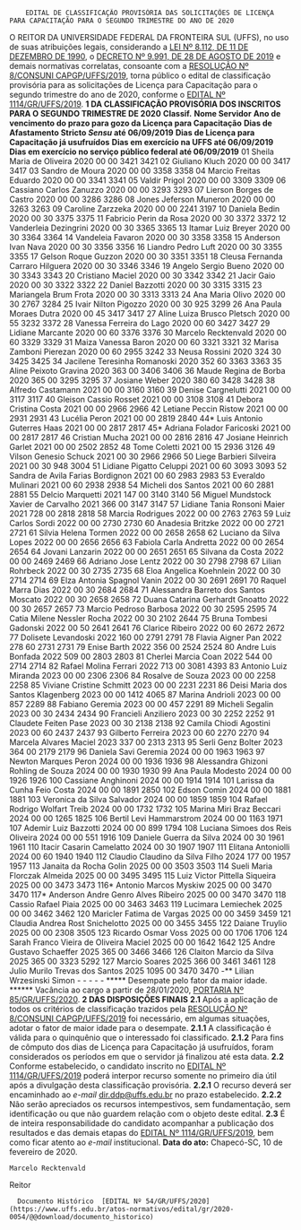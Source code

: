         EDITAL DE CLASSIFICAÇÃO PROVISÓRIA DAS SOLICITAÇÕES DE LICENÇA PARA CAPACITAÇÃO PARA O SEGUNDO TRIMESTRE DO ANO DE 2020  

 O REITOR DA UNIVERSIDADE FEDERAL DA FRONTEIRA SUL (UFFS), no uso de suas atribuições legais, considerando a [LEI Nº 8.112, DE 11 DE DEZEMBRO DE 1990](http://www.planalto.gov.br/ccivil_03/LEIS/L8112cons.htm), o [DECRETO Nº 9.991, DE 28 DE AGOSTO DE 2019](http://www.planalto.gov.br/ccivil_03/_ato2019-2022/2019/decreto/D9991.htm) e demais normativas correlatas, consoante com a [RESOLUÇÃO Nº 8/CONSUNI CAPGP/UFFS/2019](https://www.uffs.edu.br/atos-normativos/resolucao/consunicapgp/2019-0008), torna público o edital de classificação provisória para as solicitações de Licença para Capacitação para o segundo trimestre do ano de 2020, conforme o [EDITAL Nº 1114/GR/UFFS/2019](https://www.uffs.edu.br/atos-normativos/edital/gr/2019-1114).  **1 DA CLASSIFICAÇÃO PROVISÓRIA DOS INSCRITOS PARA O SEGUNDO TRIMESTRE DE 2020**     **Classif.**   **Nome Servidor**   **Ano de vencimento do prazo para gozo da Licença para Capacitação**   **Dias de Afastamento Stricto *Sensu*  até 06/09/2019**   **Dias de Licença para Capacitação já usufruídos**   **Dias em exercício na UFFS até 06/09/2019**   **Dias em exercício no serviço público federal até 06/09/2019**     01   Sheila Maria de Oliveira   2020   00   00   3421   3421     02   Giuliano Kluch   2020   00   00   3417   3417     03   Sandro de Moura   2020   00   00   3358   3358     04   Marcio Freitas Eduardo   2020   00   00   3341   3341     05   Valdir Prigol   2020   00   00   3309   3309     06   Cassiano Carlos Zanuzzo   2020   00   00   3293   3293     07   Lierson Borges de Castro   2020   00   00   3286   3286     08   Jones Jeferson Muneron   2020   00   00   3263   3263     09   Caroline Zarzzeka   2020   00   00   2241   3197     10   Daniela Bedin   2020   00   30   3375   3375     11   Fabricio Perin da Rosa   2020   00   30   3372   3372     12   Vanderleia Dezingrini   2020   00   30   3365   3365     13   Itamar Luiz Breyer   2020   00   30   3364   3364     14   Vandeleia Favaron   2020   00   30   3358   3358     15   Anderson Ivan Nava   2020   00   30   3356   3356     16   Liandro Pedro Luft   2020   00   30   3355   3355     17   Gelson Roque Guzzon   2020   00   30   3351   3351     18   Cleusa Fernanda Carraro Hilguera   2020   00   30   3346   3346     19   Angelo Sergio Bueno   2020   00   30   3343   3343     20   Cristiano Maciel   2020   00   30   3342   3342     21   Jacir Gaio   2020   00   30   3322   3322     22   Daniel Bazzotti   2020   00   30   3315   3315     23   Mariangela Brum Frota   2020   00   30   3313   3313     24   Ana Maria Olivo   2020   00   30   2767   3284     25   Ivair Nilton Pigozzo   2020   00   30   925   3299     26   Ana Paula Moraes Dutra   2020   00   45   3417   3417     27   Aline Luiza Brusco Pletsch   2020   00   55   3232   3372     28   Vanessa Ferreira do Lago   2020   00   60   3427   3427     29   Lidiane Marcante   2020   00   60   3376   3376     30   Marcelo Recktenvald   2020   00   60   3329   3329     31   Maiza Vanessa Baron   2020   00   60   3321   3321     32   Marisa Zamboni Pierezan   2020   00   60   2955   3242     33   Neusa Rossini   2020   324   30   3425   3425     34   Jacilene Teresinha Romanoski   2020   352   60   3363   3363     35   Aline Peixoto Gravina   2020   363   00   3406   3406     36   Maude Regina de Borba   2020   365   00   3295   3295     37   Josiane Weber   2020   380   60   3428   3428     38   Alfredo Castamann   2021   00   00   3160   3160     39   Denise Cargnelutti   2021   00   00   3117   3117     40   Gleison Cassio Rosset   2021   00   00   3108   3108     41   Debora Cristina Costa   2021   00   00   2966   2966     42   Letiane Peccin Ristow   2021   00   00   2931   2931     43   Lucélia Peron   2021   00   00   2819   2840     44*   Luis Antonio Guterres Haas   2021   00   00   2817   2817     45*   Adriana Folador Faricoski   2021   00   00   2817   2817     46   Cristian Mucha   2021   00   00   2816   2816     47   Josiane Heinrich Garlet   2021   00   00   2502   2852     48   Tome Coletti   2021   00   15   2936   3126     49   Vilson Genesio Schuck   2021   00   30   2966   2966     50   Liege Barbieri Silveira   2021   00   30   948   3004     51   Lidiane Pigatto Celuppi   2021   00   60   3093   3093     52   Sandra de Avila Farias Bordignon   2021   00   60   2983   2983     53   Everaldo Mulinari   2021   00   60   2938   2938     54   Micheli dos Santos   2021   00   60   2881   2881     55   Delcio Marquetti   2021   147   00   3140   3140     56   Miguel Mundstock Xavier de Carvalho   2021   366   00   3147   3147     57   Lidiane Tania Ronsoni Maier   2021   728   00   2818   2818     58   Marcia Rodrigues   2022   00   00   2763   2763     59   Luiz Carlos Sordi   2022   00   00   2730   2730     60   Anadesia Britzke   2022   00   00   2721   2721     61   Silvia Helena Tormen   2022   00   00   2658   2658     62   Luciano da Silva Lopes   2022   00   00   2656   2656     63   Fabiola Carla Andretta   2022   00   00   2654   2654     64   Jovani Lanzarin   2022   00   00   2651   2651     65   Silvana da Costa   2022   00   00   2469   2469     66   Adriano Jose Lentz   2022   00   30   2798   2798     67   Lilian Rohrbeck   2022   00   30   2735   2735     68   Eloa Angelica Koehnlein   2022   00   30   2714   2714     69   Elza Antonia Spagnol Vanin   2022   00   30   2691   2691     70   Raquel Marra Dias   2022   00   30   2684   2684     71   Alessandra Barreto dos Santos Moscato   2022   00   30   2658   2658     72   Duana Catarina Gerhardt Gnoatto   2022   00   30   2657   2657     73   Marcio Pedroso Barbosa   2022   00   30   2595   2595     74   Catia Milene Nessler Rocha   2022   00   30   2102   2644     75   Bruna Tombesi Gadonski   2022   00   50   2641   2641     76   Clarice Ribeiro   2022   00   60   2672   2672     77   Dolisete Levandoski   2022   160   00   2791   2791     78   Flavia Aigner Pan   2022   278   60   2731   2731     79   Enise Barth   2022   356   00   2524   2524     80   Andre Luis Bonfada   2022   509   00   2803   2803     81   Cherlei Marcia Coan   2022   544   00   2714   2714     82   Rafael Molina Ferrari   2022   713   00   3081   4393     83   Antonio Luiz Miranda   2023   00   00   2306   2306     84   Rosalve de Souza   2023   00   00   2258   2258     85   Viviane Cristine Schmitt   2023   00   00   2231   2231     86   Deisi Maria dos Santos Klagenberg   2023   00   00   1412   4065     87   Marina Andrioli   2023   00   00   857   2289     88   Fabiano Geremia   2023   00   00   457   2291     89   Micheli Segalin   2023   00   30   2434   2434     90   Francieli Anziliero   2023   00   30   2252   2252     91   Claudete Feiten Pase   2023   00   30   2138   2138     92   Camila Chiodi Agostini   2023   00   60   2437   2437     93   Gilberto Ferreira   2023   00   60   2270   2270     94   Marcela Alvares Maciel   2023   337   00   2313   2313     95   Serli Genz Bolter   2023   364   00   2179   2179     96   Daniela Savi Geremia   2024   00   00   1963   1963     97   Newton Marques Peron   2024   00   00   1936   1936     98   Alessandra Ghizoni Rohling de Souza   2024   00   00   1930   1930     99   Ana Paula Modesto   2024   00   00   1926   1926     100   Cassiane Anghinoni   2024   00   00   1914   1914     101   Larissa da Cunha Feio Costa   2024   00   00   1891   2850     102   Edson Comin   2024   00   00   1881   1881     103   Veronica da Silva Salvador   2024   00   00   1859   1859     104   Rafael Rodrigo Wolfart Treib   2024   00   00   1732   1732     105   Marina Miri Braz Beccari   2024   00   00   1265   1825     106   Bertil Levi Hammarstrom   2024   00   00   1163   1971     107   Ademir Luiz Bazzotti   2024   00   00   899   1794     108   Luciana Simoes dos Reis Oliveira   2024   00   00   551   1916     109   Daniele Guerra da Silva   2024   00   30   1961   1961     110   Itacir Casarin Camelatto   2024   00   30   1907   1907     111   Elitana Antoniolli   2024   00   60   1940   1940     112   Claudio Claudino da Silva Filho   2024   177   00   1957   1957     113   Janaita da Rocha Golin   2025   00   00   3503   3503     114   Sueli Maria Florczak Almeida   2025   00   00   3495   3495     115   Luiz Victor Pittella Siqueira   2025   00   00   3473   3473     116*   Antonio Marcos Myskiw   2025   00   00   3470   3470     117*   Anderson Andre Genro Alves Ribeiro   2025   00   00   3470   3470     118   Cassio Rafael Piaia   2025   00   00   3463   3463     119   Lucimara Lemiechek   2025   00   00   3462   3462     120   Maricler Fatima de Vargas   2025   00   00   3459   3459     121   Claudia Andrea Rost Snichelotto   2025   00   00   3455   3455     122   Daiane Truylio   2025   00   00   2308   3505     123   Ricardo Osmar Voss   2025   00   00   1706   1706     124   Sarah Franco Vieira de Oliveira Maciel   2025   00   00   1642   1642     125   Andre Gustavo Schaeffer   2025   365   00   3466   3466     126   Claiton Marcio da Silva   2025   365   00   3323   5292     127   Marcio Soares   2025   366   00   3461   3461     128   Julio Murilo Trevas dos Santos   2025   1095   00   3470   3470     -**   Lilian Wrzesinski Simon   -   -   -   -   -     *****  Desempate pelo fator da maior idade. ******  Vacância ao cargo a partir de 28/01/2020, [PORTARIA Nº 85/GR/UFFS/2020](https://www.uffs.edu.br/atos-normativos/portaria/gr/2020-0085).  **2 DAS DISPOSIÇÕES FINAIS** **2.1**  Após a aplicação de todos os critérios de classificação trazidos pela [RESOLUÇÃO Nº 8/CONSUNI CAPGP/UFFS/2019](https://www.uffs.edu.br/atos-normativos/resolucao/consunicapgp/2019-0008) foi necessário, em algumas situações, adotar o fator de maior idade para o desempate. **2.1.1**  A classificação é válida para o quinquênio que o interessado foi classificado. **2.1.2**  Para fins de cômputo dos dias de Licença para Capacitação já usufruídos, foram considerados os períodos em que o servidor já finalizou até esta data. **2.2**  Conforme estabelecido, o candidato inscrito no [EDITAL Nº 1114/GR/UFFS/2019](https://www.uffs.edu.br/atos-normativos/edital/gr/2019-1114) poderá interpor recurso somente no primeiro dia útil após a divulgação desta classificação provisória. **2.2.1**  O recurso deverá ser encaminhado ao *e-mail*  dir.ddp@uffs.edu.br no prazo estabelecido. **2.2.2**  Não serão apreciados os recursos intempestivos, sem fundamentação, sem identificação ou que não guardem relação com o objeto deste edital. **2.3**  É de inteira responsabilidade do candidato acompanhar a publicação dos resultados e das demais etapas do [EDITAL Nº 1114/GR/UFFS/2019](https://www.uffs.edu.br/atos-normativos/edital/gr/2019-1114), bem como ficar atento ao *e-mail*  institucional.        **Data do ato:** Chapecó-SC, 10 de fevereiro de 2020.   
 

    Marcelo Recktenvald   
 Reitor 

      Documento Histórico  [EDITAL Nº 54/GR/UFFS/2020](https://www.uffs.edu.br/atos-normativos/edital/gr/2020-0054/@@download/documento_historico)     
      